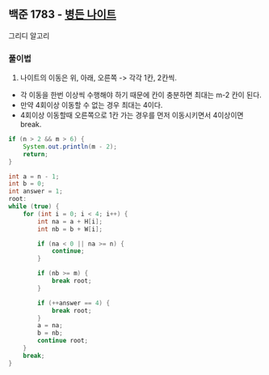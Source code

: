 ## 백준 1783 - [병든 나이트](https://www.acmicpc.net/problem/1783)

그리디 알고리

### 풀이법

1. 나이트의 이동은 위, 아래, 오른쪽 -> 각각 1칸, 2칸씩.
- 각 이동을 한번 이상씩 수행해야 하기 때문에 칸이 충분하면 최대는 m-2 칸이 된다.
- 만약 4회이상 이동할 수 없는 경우 최대는 4이다.
- 4회이상 이동할때 오른쪽으로 1칸 가는 경우를 먼저 이동시키면서 4이상이면 break.
~~~JAVA
if (n > 2 && m > 6) {
    System.out.println(m - 2);
    return;
}

int a = n - 1;
int b = 0;
int answer = 1;
root:
while (true) {
    for (int i = 0; i < 4; i++) {
        int na = a + H[i];
        int nb = b + W[i];

        if (na < 0 || na >= n) {
            continue;
        }

        if (nb >= m) {
            break root;
        }

        if (++answer == 4) {
            break root;
        }
        a = na;
        b = nb;
        continue root;
    }
    break;
}
~~~
